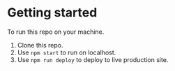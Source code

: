 # Getting started

To run this repo on your machine.

1. Clone this repo.
2. Use `npm start` to run on localhost.
3. Use `npm run deploy` to deploy to live production site.
